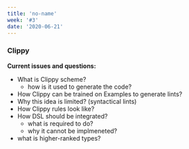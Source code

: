 ```yaml
---
title: 'no-name'
week: '#3'
date: '2020-06-21'
---
```




### Clippy
**Current issues and questions:**
- What is Clippy scheme?
	- how is it used to generate the code?
- How Clippy can be trained on Examples to generate lints?
- Why this idea is limited? (syntactical lints)
- How Clippy rules look like?
- How DSL should be integrated?
	- what is required to do?
	- why it cannot be implmeneted?
- what is higher-ranked types?